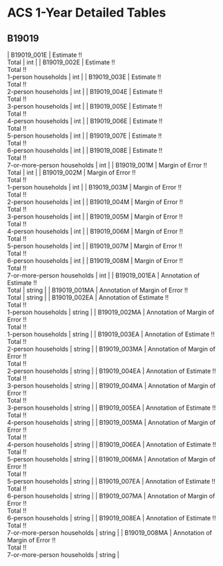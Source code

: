# ACS 1-Year Detailed Tables

## B19019

| B19019_001E | Estimate !!<br>Total | int |
| B19019_002E | Estimate !!<br>Total !!<br>1-person households | int |
| B19019_003E | Estimate !!<br>Total !!<br>2-person households | int |
| B19019_004E | Estimate !!<br>Total !!<br>3-person households | int |
| B19019_005E | Estimate !!<br>Total !!<br>4-person households | int |
| B19019_006E | Estimate !!<br>Total !!<br>5-person households | int |
| B19019_007E | Estimate !!<br>Total !!<br>6-person households | int |
| B19019_008E | Estimate !!<br>Total !!<br>7-or-more-person households | int |
| B19019_001M | Margin of Error !!<br>Total | int |
| B19019_002M | Margin of Error !!<br>Total !!<br>1-person households | int |
| B19019_003M | Margin of Error !!<br>Total !!<br>2-person households | int |
| B19019_004M | Margin of Error !!<br>Total !!<br>3-person households | int |
| B19019_005M | Margin of Error !!<br>Total !!<br>4-person households | int |
| B19019_006M | Margin of Error !!<br>Total !!<br>5-person households | int |
| B19019_007M | Margin of Error !!<br>Total !!<br>6-person households | int |
| B19019_008M | Margin of Error !!<br>Total !!<br>7-or-more-person households | int |
| B19019_001EA | Annotation of Estimate !!<br>Total | string |
| B19019_001MA | Annotation of Margin of Error !!<br>Total | string |
| B19019_002EA | Annotation of Estimate !!<br>Total !!<br>1-person households | string |
| B19019_002MA | Annotation of Margin of Error !!<br>Total !!<br>1-person households | string |
| B19019_003EA | Annotation of Estimate !!<br>Total !!<br>2-person households | string |
| B19019_003MA | Annotation of Margin of Error !!<br>Total !!<br>2-person households | string |
| B19019_004EA | Annotation of Estimate !!<br>Total !!<br>3-person households | string |
| B19019_004MA | Annotation of Margin of Error !!<br>Total !!<br>3-person households | string |
| B19019_005EA | Annotation of Estimate !!<br>Total !!<br>4-person households | string |
| B19019_005MA | Annotation of Margin of Error !!<br>Total !!<br>4-person households | string |
| B19019_006EA | Annotation of Estimate !!<br>Total !!<br>5-person households | string |
| B19019_006MA | Annotation of Margin of Error !!<br>Total !!<br>5-person households | string |
| B19019_007EA | Annotation of Estimate !!<br>Total !!<br>6-person households | string |
| B19019_007MA | Annotation of Margin of Error !!<br>Total !!<br>6-person households | string |
| B19019_008EA | Annotation of Estimate !!<br>Total !!<br>7-or-more-person households | string |
| B19019_008MA | Annotation of Margin of Error !!<br>Total !!<br>7-or-more-person households | string |

